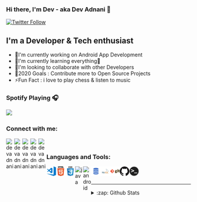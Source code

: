 ### Hi there,  I'm Dev - aka Dev Adnani 👋


[![Twitter Follow](https://img.shields.io/twitter/follow/AdnaniDev?color=1DA1F2&logo=twitter&style=for-the-badge)](https://twitter.com/intent/follow?original_referer=https%3A%2F%2Fgithub.com%2FAdnaniDev&screen_name=AdnaniDev)

## I'm a Developer & Tech enthusiast 
- 🔭I'm currently working on Android App Development
- 🌱I'm currently learning everything🤣
- 👯I'm looking to collaborate with other Developers
- 🥅2020 Goals : Contribute more to Open Source Projects
- ⚡Fun Fact : i love to play chess & listen to music


### Spotify Playing 🎧
<img src="https://spotify-github-profile.vercel.app/api/view?uid=31q2htrwql6h6qiqtpj4nci4fx3m&cover_image=false"/>

### Connect with me:


[<img align="left" alt="devadnani" width="22px" src="https://www.flaticon.com/svg/static/icons/svg/2991/2991144.svg"/>][gmail]
[<img align="left" alt="devadnani" width="22px" src="https://www.flaticon.com/svg/static/icons/svg/1409/1409945.svg"/>][linkedin]
[<img align="left" alt="devadnani" width="22px" src="https://www.flaticon.com/svg/static/icons/svg/1409/1409937.svg"/>][twitter]
[<img align="left" alt="devadnani" width="22px" src="https://www.flaticon.com/svg/static/icons/svg/1409/1409946.svg"/>][instagram]
[<img align="left" alt="devadnani" width="22px" src="https://www.flaticon.com/svg/static/icons/svg/1409/1409936.svg"/>][youtube]

<br />


### Languages and Tools:

<img align="left" alt="Visual Studio Code" width="26px" src="https://raw.githubusercontent.com/github/explore/80688e429a7d4ef2fca1e82350fe8e3517d3494d/topics/visual-studio-code/visual-studio-code.png" />
<img align="left" alt="HTML5" width="26px" src="https://raw.githubusercontent.com/github/explore/80688e429a7d4ef2fca1e82350fe8e3517d3494d/topics/html/html.png" />
<img align="left" alt="CSS3" width="26px" src="https://raw.githubusercontent.com/github/explore/80688e429a7d4ef2fca1e82350fe8e3517d3494d/topics/css/css.png" />
<img align="left" alt="java" width="22px" src="https://www.flaticon.com/svg/static/icons/svg/226/226777.svg"/>
<img align="left" alt="android" width="22px" src="https://www.flaticon.com/svg/static/icons/svg/226/226770.svg"/>
<img align="left" alt="SQL" width="26px" src="https://raw.githubusercontent.com/github/explore/80688e429a7d4ef2fca1e82350fe8e3517d3494d/topics/sql/sql.png" />
<img align="left" alt="MySQL" width="26px" src="https://raw.githubusercontent.com/github/explore/80688e429a7d4ef2fca1e82350fe8e3517d3494d/topics/mysql/mysql.png" />
<img align="left" alt="Git" width="26px" src="https://raw.githubusercontent.com/github/explore/80688e429a7d4ef2fca1e82350fe8e3517d3494d/topics/git/git.png" />
<img align="left" alt="GitHub" width="26px" src="https://raw.githubusercontent.com/github/explore/78df643247d429f6cc873026c0622819ad797942/topics/github/github.png" />
<img align="left" alt="Terminal" width="26px" src="https://raw.githubusercontent.com/github/explore/80688e429a7d4ef2fca1e82350fe8e3517d3494d/topics/terminal/terminal.png" />

<br />
<br />

---


<details>
  <summary>:zap: Github Stats</summary>

  <img align="left" alt="Dev-Adnani's Github Stats" src="https://github-readme-stats.codestackr.vercel.app/api?username=Dev-Adnani&amp;show_icons=true&amp;hide_border=true&amp;count_private=true" style="max-width:100%;">

</details>

[linkedin]:https://in.linkedin.com/in/dev-adnani
[youtube]:https://www.youtube.com/channel/UCUE21aTjkyEvfC5uT1EltXQ/
[instagram]: https://www.instagram.com/deeevvvvvvv_/
[twitter]:https://twitter.com/AdnaniDev
[gmail]:dev.adnani26@gmail.com


